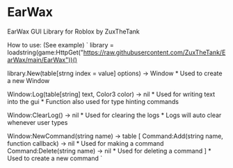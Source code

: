 # EarWax
EarWax GUI Library for Roblox
by ZuxTheTank 

How to use:
(See example)
`
library = loadstring(game:HttpGet("https://raw.githubusercontent.com/ZuxTheTank/EarWax/main/EarWax"))() 

library.New(table[strng index = value] options) -> Window
		* Used to create a new Window 
    
Window:Log(table[string] text, Color3 color) -> nil
		* Used for writing text into the gui 
		* Function also used for type hinting commands
    
Window:ClearLog() -> nil 
		* Used for clearing the logs
		* Logs will auto clear whenever user types
    
Window:NewCommand(string name) ->
		table
		[
			Command:Add(string name, function callback) -> nil
			  * Used for making a command
			Command:Delete(string name) -> nil
				* Used for deleting a command
		]
		* Used to create a new command
`
